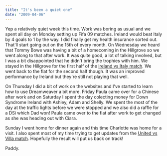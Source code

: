 ```yaml
---
title: "It's been a quiet one"
date: "2009-04-06"
---
```

Yep a relatively quiet week this time. Work was boring as usual and we spent all day on Monday setting up Fifa 09 matches. Ireland would beat Italy by 4 goals to 1 by the way. I did finally get my health insurance sorted out. That'll start going out on the 15th of every month. On Wednesday we heard that Tommy Bowe was having a bit of a homecoming in the Hillgrove so we went along to that after work. It was quite good, a lot of talking involved, but I was a bit disappointed that he didn't bring the trophies with him. We stayed in the Hillgrove for the first half of the [Ireland vs Italy match](http://www.rte.ie/sport/soccer/2009/0401/italy_republic.html). We went back to the flat for the second half though. It was an improved performance by Ireland but they're still not playing that well.

On Thursday I did a bit of work on the websites and I've started to learn how to use Dreamweaver a bit more. Friday Paula came over for a Chinese after work and on Saturday I spent the day colecting money for Down Syndrome Ireland with Ashley, Adam and Shelly. We spent the most of the day at the traffic lights before we were stopped and we also did a raffle for a DSi which Dad won! Paula came over to the flat after work to get changed as she was heading out with Ciara.

Sunday I went home for dinner again and this time Charlotte was home for a visit. I also spent most of my time trying to get updates from the [United vs Villa match](http://www.rte.ie/sport/soccer/2009/0405/manchesterunited_astonvilla.html). Hopefully the result will put us back on track!

Paddy.